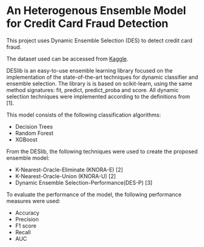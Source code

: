 # An Heterogenous Ensemble Model for Credit Card Fraud Detection

This project uses Dynamic Ensemble Selection (DES) to detect credit card fraud.

The dataset used can be accessed from [Kaggle](https://www.kaggle.com/datasets/dhanushnarayananr/credit-card-fraud).

DESlib is an easy-to-use ensemble learning library focused on the implementation of the state-of-the-art techniques for dynamic classifier and ensemble selection. The library is is based on scikit-learn, using the same method signatures: fit, predict, predict_proba and score. All dynamic selection techniques were implemented according to the definitions from [1].

This model consists of the following classification algorithms:
* Decision Trees
* Random Forest
* XGBoost
        
From the DESlib, the following techniques were used to create the proposed ensemble model:
* K-Nearest-Oracle-Eliminate (KNORA-E) [2]
* K-Nearest-Oracle-Union (KNORA-U) [2]
* Dynamic Ensemble Selection-Performance(DES-P) [3]
        
To evaluate the performance of the model, the following performance measures were used:
* Accuracy
* Precision
* F1 score
* Recall
* AUC
